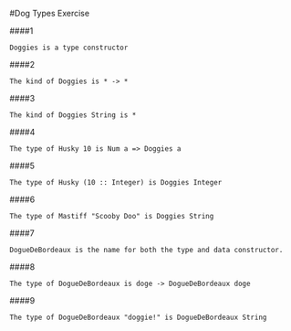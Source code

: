 #Dog Types Exercise

####1
```
Doggies is a type constructor
```
####2
```
The kind of Doggies is * -> * 

```
####3
```
The kind of Doggies String is * 
```
####4
```
The type of Husky 10 is Num a => Doggies a
```
####5
```
The type of Husky (10 :: Integer) is Doggies Integer
```
####6
```
The type of Mastiff "Scooby Doo" is Doggies String
```
####7
```
DogueDeBordeaux is the name for both the type and data constructor.
```
####8
```
The type of DogueDeBordeaux is doge -> DogueDeBordeaux doge
```
####9
```
The type of DogueDeBordeaux "doggie!" is DogueDeBordeaux String 
```
